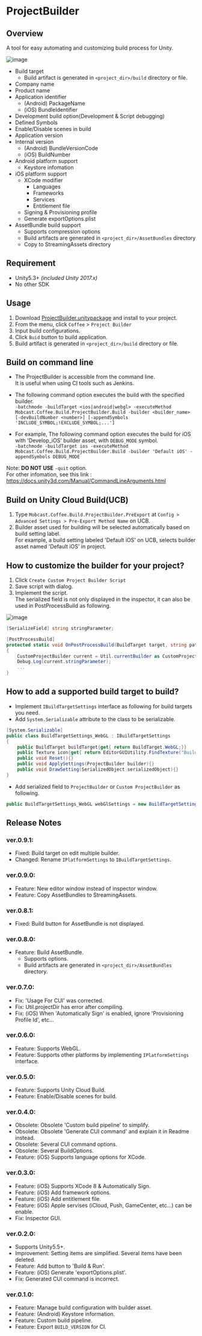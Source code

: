 ProjectBuilder
===

## Overview

A tool for easy automating and customizing build process for Unity.

![image](https://user-images.githubusercontent.com/12690315/30955730-9db74e00-a46f-11e7-9628-ef5cb34a336f.png)

* Build target
    * Build artifact is generated in `<project_dir>/build` directory or file.
* Company name
* Product name
* Application identifier
    * (Android) PackageName
    * (iOS) BundleIdentifier
* Development build option(Development & Script debugging)
* Defined Symbols
* Enable/Disable scenes in build
* Application version
* Internal version
    * (Android) BundleVersionCode
    * (iOS) BuildNumber
* Android platform support
    * Keystore infomation
* iOS platform support
    * XCode modifier
        * Languages
        * Frameworks
        * Services
        * Entitlement file
    * Signing & Provisioning profile
    * Generate exportOptions.plist
* AssetBundle build support
    * Supports compression options
    * Build artifacts are generated in `<project_dir>/AssetBundles` directory
    * Copy to StreamingAssets directory




## Requirement

* Unity5.3+ *(included Unity 2017.x)*
* No other SDK




## Usage

1. Download [ProjectBuilder.unitypackage](https://github.com/mob-sakai/ProjectBuilder/raw/develop/ProjectBuilder.unitypackage) and install to your project.
1. From the menu, click `Coffee` > `Project Builder`
1. Input build configurations.
1. Click `Buid` button to build application.
1. Build artifact is generated in `<project_dir>/build` directory or file.




## Build on command line

* The ProjectBuilder is accessible from the command line.  
It is useful when using CI tools such as Jenkins.
* The following command option executes the build with the specified builder.  
`-batchmode -buildTarget <ios|android|webgl> -executeMethod Mobcast.Coffee.Build.ProjectBuilder.Build -builder <builder_name> [-devBuildNumber <number>] [-appendSymbols 'INCLUDE_SYMBOL;!EXCLUDE_SYMBOL;...']`

* For example, The following command option executes the build for iOS with 'Develop_iOS' builder asset, with `DEBUG_MODE` symbol.  
`-batchmode -buildTarget ios -executeMethod Mobcast.Coffee.Build.ProjectBuilder.Build -builder 'Default iOS' -appendSymbols DEBUG_MODE`

Note: **DO NOT USE** `-quit` option.  
For other infomation, see this link : <https://docs.unity3d.com/Manual/CommandLineArguments.html>




## Build on Unity Cloud Build(UCB)

1. Type `Mobcast.Coffee.Build.ProjectBuilder.PreExport` at `Config > Advanced Settings > Pre-Export Method Name` on UCB.
1. Builder asset used for building will be selected automatically based on build setting label.  
For example, a build setting labeled 'Default iOS' on UCB, selects builder asset named 'Default iOS' in project.




## How to customize the builder for your project?

1. Click `Create Custom Project Builder Script`
1. Save script with dialog.
1. Implement the script.  
The serialized field is not only displayed in the inspector, it can also be used in PostProcessBuild as following.

![image](https://user-images.githubusercontent.com/12690315/28651867-64891a28-72bf-11e7-911a-f7f13a371def.png)

```cs
[SerializeField] string stringParameter;

[PostProcessBuild]
protected static void OnPostProcessBuild(BuildTarget target, string path)
{
    CustomProjectBuilder current = Util.currentBuilder as CustomProjectBuilder;
    Debug.Log(current.stringParameter);
    ...
}
```




## How to add a supported build target to build?

* Implement `IBuildTargetSettings` interface as following for build targets you need.
* Add `System.Serializable` attribute to the class to be serializable.

```cs
[System.Serializable]
public class BuildTargetSettings_WebGL : IBuildTargetSettings
{
	public BuildTarget buildTarget{get{ return BuildTarget.WebGL;}}
	public Texture icon{get{ return EditorGUIUtility.FindTexture("BuildSettings.WebGL.Small");}}
	public void Reset(){}
	public void ApplySettings(ProjectBuilder builder){}
	public void DrawSetting(SerializedObject serializedObject){}
}
```

* Add serialized field to `ProjectBuilder` or `Custom ProjectBuilder` as following.
```cs
public BuildTargetSettings_WebGL webGlSettings = new BuildTargetSettings_WebGL();
```




## Release Notes

### ver.0.9.1:

* Fixed: Build target on edit multiple builder.
* Changed: Rename `IPlatformSettings` to `IBuildTargetSettings`.

### ver.0.9.0:

* Feature: New editor window instead of inspector window.
* Feature: Copy AssetBundles to StreamingAssets.

### ver.0.8.1:

* Fixed: Build button for AssetBundle is not displayed.

### ver.0.8.0:

* Feature: Build AssetBundle.
    * Supports options.
    * Build artifacts are generated in `<project_dir>/AssetBundles` directory.

### ver.0.7.0:

* Fix: 'Usage For CUI' was corrected.
* Fix: Util.projectDir has error after compiling.
* Fix: (iOS) When 'Automatically Sign' is enabled, ignore 'Provisioning Profile Id', etc...

### ver.0.6.0:

* Feature: Supports WebGL.
* Feature: Supports other platforms by implementing `IPlatformSettings` interface.


### ver.0.5.0:

* Feature: Supports Unity Cloud Build.
* Feature: Enable/Disable scenes for build.


### ver.0.4.0:

* Obsolete: Obsolete 'Custom build pipeline' to simplify.
* Obsolete: Obsolete 'Generate CUI command' and explain it in Readme instead.
* Obsolete: Several CUI command options.
* Obsolete: Several BuildOptions.
* Feature: (iOS) Supports language options for XCode.


### ver.0.3.0:

* Feature: (iOS) Supports XCode 8 & Automatically Sign.
* Feature: (iOS) Add framework options.
* Feature: (iOS) Add entitlement file.
* Feature: (iOS) Apple servises (iCloud, Push, GameCenter, etc...) can be enable.
* Fix: Inspector GUI.


### ver.0.2.0:

* Supports Unity5.5+.
* Improvement: Setting items are simplified. Several items have been deleted.
* Feature: Add button to 'Build & Run'.
* Feature: (iOS) Generate 'exportOptions.plist'.
* Fix: Generated CUI command is incorrect.


### ver.0.1.0:

* Feature: Manage build configuration with builder asset.
* Feature: (Android) Keystore information.
* Feature: Custom build pipeline.
* Feature: Export `BUILD_VERSION` for CI.